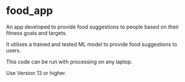 # food_app

An app developed to provide food suggestions to people based on their fitness goals and targets.

It utilises a trained and tested ML model to provide food suggestions to users.

This code can be run with processing on any laptop.

Use Version 13 or higher.
